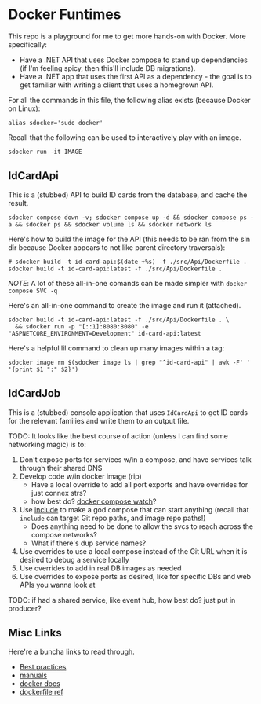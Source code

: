 # Docker Funtimes

This repo is a playground for me to get more hands-on with Docker. More specifically:

- Have a .NET API that uses Docker compose to stand up dependencies (if I'm feeling spicy, then
  this'll include DB migrations).
- Have a .NET app that uses the first API as a dependency - the goal is to get familiar with
  writing a client that uses a homegrown API.

For all the commands in this file, the following alias exists (because Docker on Linux):

```shell
alias sdocker='sudo docker'
```

Recall that the following can be used to interactively play with an image.

```shell
sdocker run -it IMAGE
```

## IdCardApi

This is a (stubbed) API to build ID cards from the database, and cache the result.

```shell
sdocker compose down -v; sdocker compose up -d && sdocker compose ps -a && sdocker ps && sdocker volume ls && sdocker network ls
```

Here's how to build the image for the API (this needs to be ran from the sln dir because Docker
appears to not like parent directory traversals):

```shell
# sdocker build -t id-card-api:$(date +%s) -f ./src/Api/Dockerfile .
sdocker build -t id-card-api:latest -f ./src/Api/Dockerfile .
```

*NOTE*: A lot of these all-in-one comands can be made simpler with `docker compose SVC -q`

Here's an all-in-one command to create the image and run it (attached).

```shell
sdocker build -t id-card-api:latest -f ./src/Api/Dockerfile . \
  && sdocker run -p "[::1]:8080:8080" -e "ASPNETCORE_ENVIRONMENT=Development" id-card-api:latest
```

Here's a helpful lil command to clean up many images within a tag:

```shell
sdocker image rm $(sdocker image ls | grep "^id-card-api" | awk -F' ' '{print $1 ":" $2}')
```

## IdCardJob

This is a (stubbed) console application that uses `IdCardApi` to get ID cards for the relevant
families and write them to an output file.

TODO: It looks like the best course of action (unless I can find some networking magic) is to:

1. Don't expose ports for services w/in a compose, and have services talk through their shared DNS
1. Develop code w/in docker image (rip)
    - Have a local override to add all port exports and have overrides for just connex strs?
    - how best do? [docker compose watch](https://docs.docker.com/compose/how-tos/file-watch/)?
1. Use [include](https://docs.docker.com/compose/how-tos/multiple-compose-files/include) to make a
   god compose that can start anything (recall that `include` can target Git repo paths, and image
   repo paths!)
   - Does anything need to be done to allow the svcs to reach across the compose networks?
   - What if there's dup service names?
1. Use overrides to use a local compose instead of the Git URL when it is desired to debug a service
   locally
1. Use overrides to add in real DB images as needed
1. Use overrides to expose ports as desired, like for specific DBs and web APIs you wanna look at

TODO: if had a shared service, like event hub, how best do? just put in producer?

## Misc Links

Here're a buncha links to read through.

- [Best practices](https://docs.docker.com/build/building/best-practices/)
- [manuals](https://docs.docker.com/manuals/)
- [docker docs](https://docs.docker.com/)
- [dockerfile ref](https://docs.docker.com/reference/dockerfile/)

